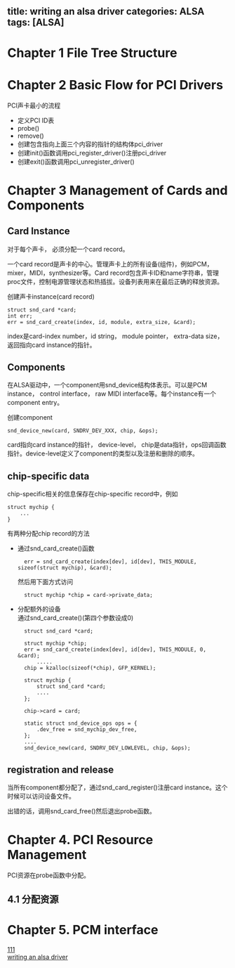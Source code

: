 title: writing an alsa driver
categories: ALSA
tags: [ALSA]
---

# Chapter 1 File Tree Structure

# Chapter 2 Basic Flow for PCI Drivers
PCI声卡最小的流程

- 定义PCI ID表
- probe()
- remove()
- 创建包含指向上面三个内容的指针的结构体pci_driver
- 创建init()函数调用pci_register_driver()注册pci_driver
- 创建exit()函数调用pci_unregister_driver()

# Chapter 3 Management of Cards and Components

## Card Instance
对于每个声卡， 必须分配一个card record。

一个card record是声卡的中心。管理声卡上的所有设备(组件)，例如PCM，mixer，MIDI，synthesizer等。Card record包含声卡ID和name字符串，管理proc文件，控制电源管理状态和热插拔。设备列表用来在最后正确的释放资源。

创建声卡instance(card record)

	struct snd_card *card;
	int err;
	err = snd_card_create(index, id, module, extra_size, &card);

index是card-index number，id string， module pointer， extra-data size， 返回指向card instance的指针。

## Components
在ALSA驱动中，一个component用snd_device结构体表示。可以是PCM instance， control interface， raw MIDI interface等。每个instance有一个component entry。

创建component

	snd_device_new(card, SNDRV_DEV_XXX, chip, &ops);

card指向card instance的指针， device-level， chip是data指针，ops回调函数指针。device-level定义了component的类型以及注册和删除的顺序。

## chip-specific data
chip-specific相关的信息保存在chip-specific record中，例如

	struct mychip {
		...
	}

有两种分配chip record的方法

- 通过snd_card_create()函数 

		err = snd_card_create(index[dev], id[dev], THIS_MODULE, sizeof(struct mychip), &card);

	然后用下面方式访问

		struct mychip *chip = card->private_data;

- 分配额外的设备   
通过snd\_card\_create()(第四个参数设成0)

		struct snd_card *card;

		struct mychip *chip;
		err = snd_card_create(index[dev], id[dev], THIS_MODULE, 0, &card);
			.....
		chip = kzalloc(sizeof(*chip), GFP_KERNEL);
		
		struct mychip {
			struct snd_card *card;
			....
		};	

		chip->card = card;

		static struct snd_device_ops ops = {
			.dev_free = snd_mychip_dev_free,
		};
		....
		snd_device_new(card, SNDRV_DEV_LOWLEVEL, chip, &ops);

## registration and release
当所有component都分配了，通过snd_card_register()注册card instance。这个时候可以访问设备文件。

出错的话，调用snd_card_free()然后退出probe函数。

# Chapter 4. PCI Resource Management
PCI资源在probe函数中分配。

## 4.1 分配资源

# Chapter 5. PCM interface




[111](https://www.alsa-project.org/main/index.php/ALSA_Driver_Documentation)   
[writing an alsa driver](https://www.kernel.org/doc/html/v4.10/sound/kernel-api/writing-an-alsa-driver.html)